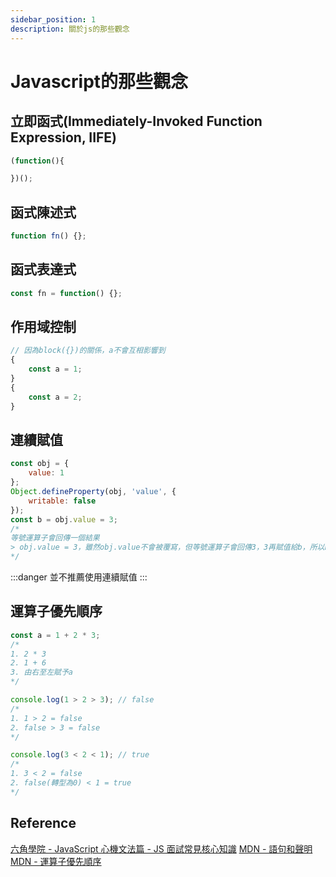 ```yaml
---
sidebar_position: 1
description: 關於js的那些觀念
---
```


# Javascript的那些觀念

## 立即函式(Immediately-Invoked Function Expression, IIFE)
```javascript
(function(){

})();
```

## 函式陳述式
```javascript
function fn() {};
```
## 函式表達式
```javascript
const fn = function() {};
```

## 作用域控制
```javascript
// 因為block({})的關係，a不會互相影響到
{
	const a = 1;
}
{
	const a = 2;
}
```

## 連續賦值
```javascript
const obj = {
	value: 1
};
Object.defineProperty(obj, 'value', {
	writable: false
});
const b = obj.value = 3;
/*
等號運算子會回傳一個結果
> obj.value = 3，雖然obj.value不會被覆寫，但等號運算子會回傳3，3再賦值給b，所以b=3
*/
```
:::danger
並不推薦使用連續賦值
:::

## 運算子優先順序
```javascript
const a = 1 + 2 * 3;
/*
1. 2 * 3
2. 1 + 6
3. 由右至左賦予a
*/

console.log(1 > 2 > 3); // false
/*
1. 1 > 2 = false
2. false > 3 = false
*/

console.log(3 < 2 < 1); // true
/*
1. 3 < 2 = false
2. false(轉型為0) < 1 = true
*/
```

## Reference
[六角學院 - JavaScript 心機文法篇 - JS 面試常見核心知識](https://www.youtube.com/watch?v=8U5kbb1SvJg)
[MDN - 語句和聲明](https://developer.mozilla.org/en-US/docs/Web/JavaScript/Reference/Statements)
[MDN - 運算子優先順序](https://developer.mozilla.org/en-US/docs/Web/JavaScript/Reference/Operators/Operator_precedence)